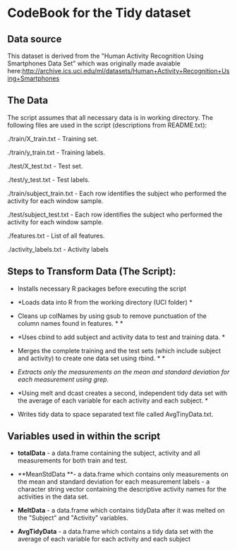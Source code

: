 CodeBook for the Tidy dataset 
==============================



Data source
-----------

This dataset is derived from the "Human Activity Recognition Using Smartphones
Data Set" which was originally made avaiable
here:<http://archive.ics.uci.edu/ml/datasets/Human+Activity+Recognition+Using+Smartphones>



The Data 
---------

The script assumes that all necessary data is in working directory. The
following files are used in the script (descriptions from README.txt):

./train/X_train.txt - Training set.

./train/y_train.txt - Training labels.

./test/X_test.txt - Test set.

./test/y_test.txt - Test labels.

./train/subject_train.txt  - Each row identifies the subject who performed the
activity for each window sample.

./test/subject_test.txt - Each row identifies the subject who performed the
activity for each window sample.

./features.txt - List of all features.

./activity_labels.txt - Activity labels



Steps to Transform Data (The Script):
-------------------------------------

-   Installs necessary R packages before executing the script

-   *Loads data into R from the working directory (UCI folder)  *

-   Cleans up colNames by using gsub to remove punctuation of the column names
    found in features. * *

-   *Uses cbind to add subject and activity data to test and training data. *

-   Merges the complete training and the test sets (which include subject and
    activity) to create one data set using rbind. * *

-   *Extracts only the measurements on the mean and standard deviation for each
    measurement using grep.*

-   *Using melt and dcast creates a second, independent tidy data set with the
    average of each variable for each activity and each subject.  *

-   Writes tidy data to space separated text file called AvgTinyData.txt.



Variables used in within the script
-----------------------------------

-   **totalData** - a data.frame containing the subject, activity and all
    measurements for both train and test.

-   **MeanStdData **- a data.frame which contains only measurements on the mean
    and standard deviation for each measurement labels - a character string
    vector containing the descriptive activity names for the activities in the
    data set.

-   **MeltData** - a data.frame which contains tidyData after it was melted on
    the "Subject" and "Activity" variables.

-   **AvgTidyData** - a data.frame which contains a tidy data set with the
    average of each variable for each activity and each subject
